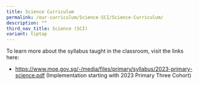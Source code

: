 ```yaml
---
title: Science Curriculum
permalink: /our-curriculum/Science-SCI/Science-Curriculum/
description: ""
third_nav_title: Science (SCI)
variant: tiptap
---
```

<p>To learn more about the syllabus taught in the classroom, visit the links
here:</p>
<ul data-tight="true" class="tight">
<li>
<p><a href="https://www.moe.gov.sg/-/media/files/primary/syllabus/2023-primary-science.pdf" rel="noopener noreferrer nofollow" target="_blank">https://www.moe.gov.sg/-/media/files/primary/syllabus/2023-primary-science.pdf</a> (Implementation
starting with 2023 Primary Three Cohort)</p>
</li>
</ul>
<p></p>